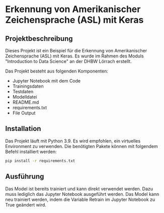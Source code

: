 # Erkennung von Amerikanischer Zeichensprache (ASL) mit Keras
## Projektbeschreibung

Dieses Projekt ist ein Beispiel für die Erkennung von Amerikanischer Zeichensprache (ASL) mit Keras. Es wurde im Rahmen des Moduls "Introduction to Data Science" an der DHBW Lörrach erstellt.

Das Projekt besteht aus folgenden Komponenten:
* Jupyter Notebook mit dem Code
* Trainingsdaten
* Testdaten
* Modelldatei
* README.md
* requirements.txt
* File Output

## Installation

Das Projekt läuft mit Python 3.9. Es wird empfohlen, ein virtuelles Environment zu verwenden. Die benötigten Pakete können mit folgendem Befehl installiert werden:

```bash
pip install -r requirements.txt
```

## Ausführung
Das Model ist bereits trainiert und kann direkt verwendet werden. Dazu muss lediglich das Jupyter Notebook ausgeführt werden. Das Model kann neu trainiert werden, indem die Variable Retrain im Jupyter Notebook zu True geändert wird. 